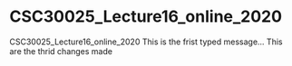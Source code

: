 # CSC30025_Lecture16_online_2020
CSC30025_Lecture16_online_2020
This is the frist typed message...
This are the thrid changes made

